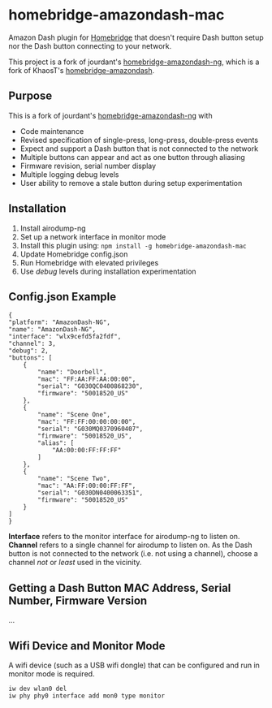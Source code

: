 # homebridge-amazondash-mac

Amazon Dash plugin for [Homebridge](https://github.com/nfarina/homebridge) that doesn't require Dash button setup nor the Dash button connecting to your network.

This project is a fork of jourdant's [homebridge-amazondash-ng](https://github.com/jourdant/homebridge-amazondash-ng), which is a fork of KhaosT's [homebridge-amazondash](https://github.com/KhaosT/homebridge-amazondash).

## Purpose
This is a fork of jourdant's [homebridge-amazondash-ng](https://github.com/jourdant/homebridge-amazondash-ng) with
* Code maintenance
* Revised specification of single-press, long-press, double-press events
* Expect and support a Dash button that is not connected to the network
* Multiple buttons can appear and act as one button through aliasing
* Firmware revision, serial number display
* Multiple logging debug levels 
* User ability to remove a stale button during setup experimentation

## Installation

1. Install airodump-ng
2. Set up a network interface in monitor mode
3. Install this plugin using: `npm install -g homebridge-amazondash-mac`
4. Update Homebridge config.json 
5. Run Homebridge with elevated privileges
6. Use *debug* levels during installation experimentation

## Config.json Example

	{
    "platform": "AmazonDash-NG",
    "name": "AmazonDash-NG",
    "interface": "wlx9cefd5fa2fdf",
    "channel": 3,
    "debug": 2,
    "buttons": [
        {
            "name": "Doorbell",
            "mac": "FF:AA:FF:AA:00:00",
            "serial": "G030QC0400868230",
            "firmware": "50018520_US"
        },
        {
            "name": "Scene One",
            "mac": "FF:FF:00:00:00:00",
            "serial": "G030MQ0370960407",
            "firmware": "50018520_US",
            "alias": [
                "AA:00:00:FF:FF:FF"
            ]
        },
        {
            "name": "Scene Two",
            "mac": "AA:FF:00:00:FF:FF",
            "serial": "G030DN0400063351",
            "firmware": "50018520_US"
        }
    ]
    }

**Interface** refers to the monitor interface for airodump-ng to listen on.
**Channel** refers to a single channel for airodump to listen on. As the Dash button is not connected to the network (i.e. not using a channel), choose a channel *not* or *least* used in the vicinity.

## Getting a Dash Button MAC Address, Serial Number, Firmware Version
…

## Wifi Device and Monitor Mode
A wifi device (such as a USB wifi dongle) that can be configured and run in monitor mode is required.
```
iw dev wlan0 del
iw phy phy0 interface add mon0 type monitor
```
